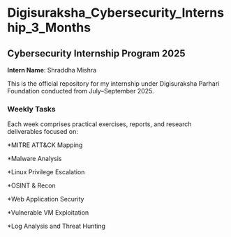 # Digisuraksha_Cybersecurity_Internship_3_Months

## Cybersecurity Internship Program 2025

**Intern Name**: Shraddha Mishra

This is the official repository for my internship under Digisuraksha Parhari Foundation conducted from July–September 2025.

### Weekly Tasks

Each week comprises practical exercises, reports, and research deliverables focused on:

*MITRE ATT&CK Mapping

*Malware Analysis

*Linux Privilege Escalation

*OSINT & Recon

*Web Application Security

*Vulnerable VM Exploitation

*Log Analysis and Threat Hunting

